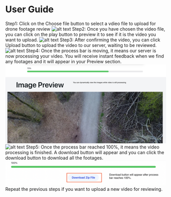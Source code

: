 # User Guide
Step1: Click on the Choose file button to select a vdieo file to upload for drone footage review
![alt text](assets/Choose_video.jpg)
Step2: Once you have chosen the video file, you can click on the play button to preview it to see if it is the video you want to upload. 
![alt text](assets/Play_button.jpg)
Step3: After confirming the video, you can click Upload button to upload the video to our server, waiting to be reviewed.
![alt text](assets/Upload.jpg)
Step4: Once the process bar is moving, it means our server is now processing your video. You will receive instant feedback when we find any footages and it will appear in your Preview section.
![alt text](assets/Process.jpg)
![alt text](assets/Process_2.jpg)
Step5: Once the process bar reached 100%, it means the video processing is finished. A download button will appear and you can click the download button to download all the footages.
![alt text](assets/Download.jpg)
Repeat the previous steps if you want to upload a new video for reviewing.